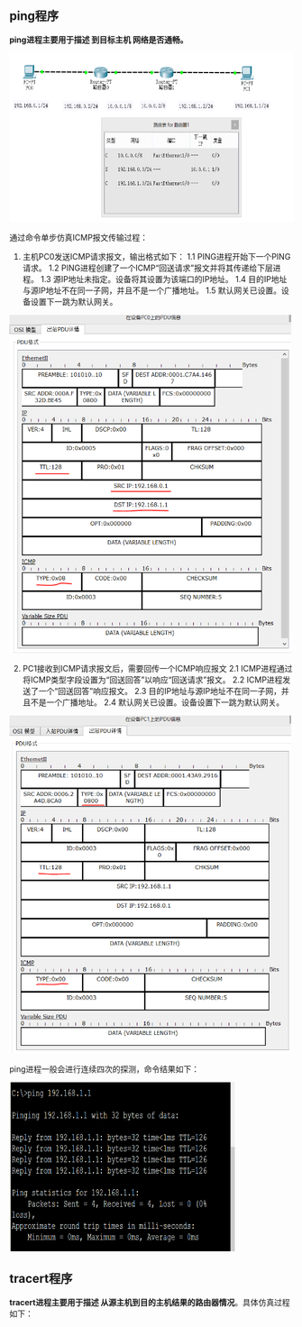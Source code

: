 ## ping程序
**ping进程主要用于描述 到目标主机 网络是否通畅。**
<div align=left><img width="800" height="300" src="./test-images/实验-ICMP.PNG"/></div> 

通过命令单步仿真ICMP报文传输过程：
1. 主机PC0发送ICMP请求报文，输出格式如下：
1.1  PING进程开始下一个PING请求。
1.2  PING进程创建了一个ICMP“回送请求”报文并将其传递给下层进程。
1.3  源IP地址未指定。设备将其设置为该端口的IP地址。
1.4  目的IP地址与源IP地址不在同一子网，并且不是一个广播地址。
1.5  默认网关已设置。设备设置下一跳为默认网关。
<div align=left><img width="500" height="600" src="./test-images/ping1.PNG"/></div> 


2. PC1接收到ICMP请求报文后，需要回传一个ICMP响应报文
2.1 ICMP进程通过将ICMP类型字段设置为“回送回答”以响应“回送请求”报文。
2.2 ICMP进程发送了一个“回送回答”响应报文。
2.3 目的IP地址与源IP地址不在同一子网，并且不是一个广播地址。
2.4 默认网关已设置。设备设置下一跳为默认网关。
<div align=left><img width="500" height="600" src="./test-images/ping2.PNG"/></div> 

ping进程一般会进行连续四次的探测，命令结果如下：
<div align=left><img width="400" height="300" src="./test-images/ping3.PNG"/></div> 

## tracert程序
**tracert进程主要用于描述 从源主机到目的主机结果的路由器情况**。具体仿真过程如下：
